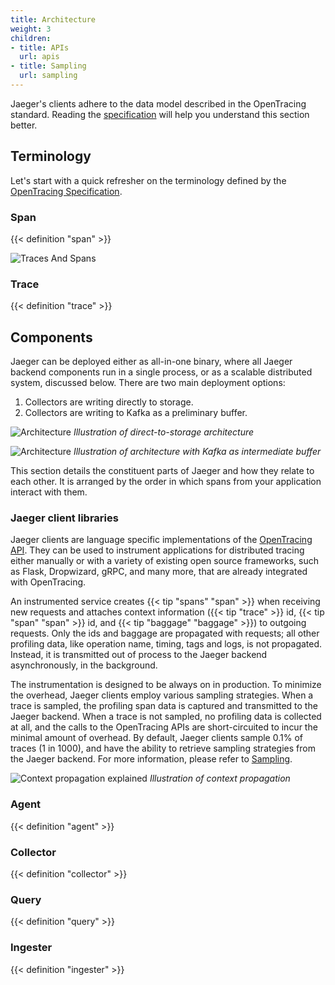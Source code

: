 ```yaml
---
title: Architecture
weight: 3
children:
- title: APIs
  url: apis
- title: Sampling
  url: sampling
---
```


Jaeger's clients adhere to the data model described in the OpenTracing standard. Reading the [specification](https://github.com/opentracing/specification/blob/master/specification.md) will help you understand this section better.

## Terminology

Let's start with a quick refresher on the terminology defined by the [OpenTracing Specification](https://github.com/opentracing/specification/blob/master/specification.md).

### Span

{{< definition "span" >}}

![Traces And Spans](/img/spans-traces.png)

### Trace

{{< definition "trace" >}}

## Components

Jaeger can be deployed either as all-in-one binary, where all Jaeger backend components
run in a single process, or as a scalable distributed system, discussed below.
There are two main deployment options:

  1. Collectors are writing directly to storage.
  2. Collectors are writing to Kafka as a preliminary buffer.

![Architecture](/img/architecture-v1.png)
*Illustration of direct-to-storage architecture*

![Architecture](/img/architecture-v2.png)
*Illustration of architecture with Kafka as intermediate buffer*

This section details the constituent parts of Jaeger and how they relate to each other. It is arranged by the order in which spans from your application interact with them.

### Jaeger client libraries

Jaeger clients are language specific implementations of the [OpenTracing API](https://opentracing.io). They can be used to instrument applications for distributed tracing either manually or with a variety of existing open source frameworks, such as Flask, Dropwizard, gRPC, and many more, that are already integrated with OpenTracing.

An instrumented service creates {{< tip "spans" "span" >}} when receiving new requests and attaches context information ({{< tip "trace" >}} id, {{< tip "span" "span" >}} id, and {{< tip "baggage" "baggage" >}}) to outgoing requests. Only the ids and baggage are propagated with requests; all other profiling data, like operation name, timing, tags and logs, is not propagated. Instead, it is transmitted out of process to the Jaeger backend asynchronously, in the background.

The instrumentation is designed to be always on in production. To minimize the overhead, Jaeger clients employ various sampling strategies. When a trace is sampled, the profiling span data is captured and transmitted to the Jaeger backend. When a trace is not sampled, no profiling data is collected at all, and the calls to the OpenTracing APIs are short-circuited to incur the minimal amount of overhead. By default, Jaeger clients sample 0.1% of traces (1 in 1000), and have the ability to retrieve sampling strategies from the Jaeger backend. For more information, please refer to [Sampling](./sampling/).

![Context propagation explained](/img/context-prop.png)
*Illustration of context propagation*

### Agent

{{< definition "agent" >}}

### Collector

{{< definition "collector" >}}

### Query

{{< definition "query" >}}

### Ingester

{{< definition "ingester" >}}
